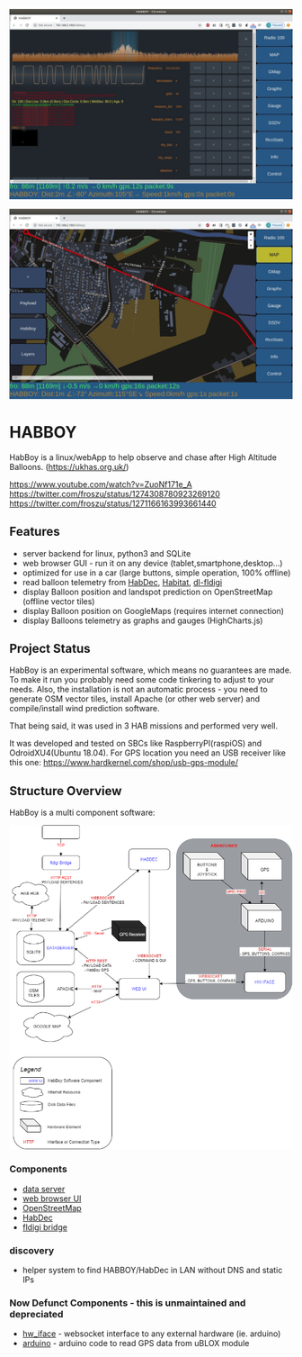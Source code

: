 ![HabBoy_Radio](./docs/HabBoy_Habdec.jpg)

![HabBoy_Map](./docs/HabBoy_Osm.jpg)

# HABBOY

HabBoy is a linux/webApp to help observe and chase after High Altitude Balloons. (https://ukhas.org.uk/)

https://www.youtube.com/watch?v=ZuoNf171e_A
https://twitter.com/froszu/status/1274308780923269120
https://twitter.com/froszu/status/1271166163993661440


## Features
* server backend for linux, python3 and SQLite
* web browser GUI - run it on any device (tablet,smartphone,desktop...)
* optimized for use in a car (large buttons, simple operation, 100% offline)
* read balloon telemetry from [HabDec](https://github.com/ogre/habdec/), [Habitat](https://habitat.habhub.org/), [dl-fldigi](https://ukhas.org.uk/projects:dl-fldigi)
* display Balloon position and landspot prediction on OpenStreetMap (offline vector tiles)
* display Balloon position on GoogleMaps (requires internet connection)
* display Balloons telemetry as graphs and gauges (HighCharts.js)

## Project Status
HabBoy is an experimental software, which means no guarantees are made. To make it run you probably need some code tinkering to adjust to your needs. Also, the installation is not an automatic process - you need to generate OSM vector tiles, install Apache (or other web server) and compile/install wind prediction software.

That being said, it was used in 3 HAB missions and performed very well.

It was developed and tested on SBCs like RaspberryPI(raspiOS) and OdroidXU4(Ubuntu 18.04).
For GPS location you need an USB receiver like this one: https://www.hardkernel.com/shop/usb-gps-module/

## Structure Overview
HabBoy is a multi component software:

![alt text](./docs/habboy_structure.png)

### Components
* [data server](./data_server/README.md)
* [web browser UI](./webUI/README.md)
* [OpenStreetMap](./docs/VECTOR_TILES.md)
* [HabDec](https://github.com/ogre/habdec/)
* [fldigi bridge](./bridge/fldigi/README.md)

### discovery
* helper system to find HABBOY/HabDec in LAN without DNS and static IPs


### Now Defunct Components - this is unmaintained and depreciated
* [hw_iface](./hw_iface/README.md) - websocket interface to any external hardware (ie. arduino)
* [arduino](./arduino/README.md) - arduino code to read GPS data from uBLOX module

